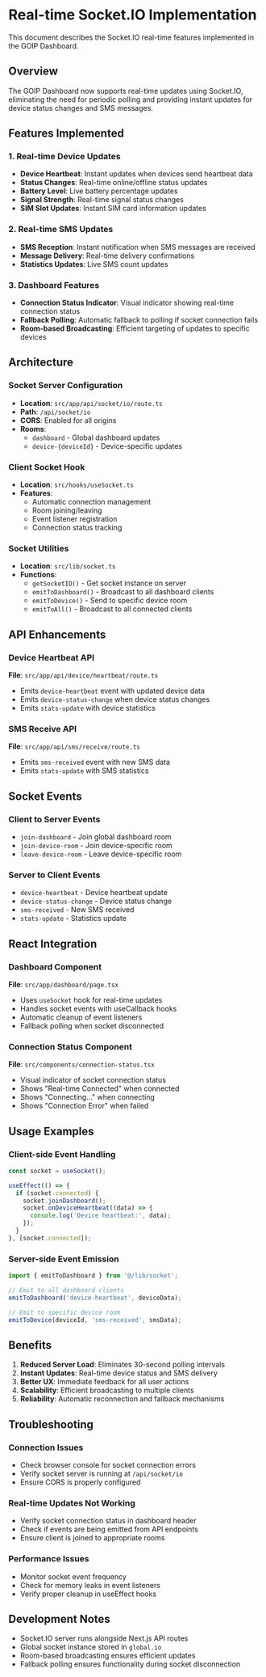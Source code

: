 # Real-time Socket.IO Implementation

This document describes the Socket.IO real-time features implemented in the GOIP Dashboard.

## Overview

The GOIP Dashboard now supports real-time updates using Socket.IO, eliminating the need for periodic polling and providing instant updates for device status changes and SMS messages.

## Features Implemented

### 1. Real-time Device Updates
- **Device Heartbeat**: Instant updates when devices send heartbeat data
- **Status Changes**: Real-time online/offline status updates
- **Battery Level**: Live battery percentage updates
- **Signal Strength**: Real-time signal status changes
- **SIM Slot Updates**: Instant SIM card information updates

### 2. Real-time SMS Updates
- **SMS Reception**: Instant notification when SMS messages are received
- **Message Delivery**: Real-time delivery confirmations
- **Statistics Updates**: Live SMS count updates

### 3. Dashboard Features
- **Connection Status Indicator**: Visual indicator showing real-time connection status
- **Fallback Polling**: Automatic fallback to polling if socket connection fails
- **Room-based Broadcasting**: Efficient targeting of updates to specific devices

## Architecture

### Socket Server Configuration
- **Location**: `src/app/api/socket/io/route.ts`
- **Path**: `/api/socket/io`
- **CORS**: Enabled for all origins
- **Rooms**: 
  - `dashboard` - Global dashboard updates
  - `device-{deviceId}` - Device-specific updates

### Client Socket Hook
- **Location**: `src/hooks/useSocket.ts`
- **Features**:
  - Automatic connection management
  - Room joining/leaving
  - Event listener registration
  - Connection status tracking

### Socket Utilities
- **Location**: `src/lib/socket.ts`
- **Functions**:
  - `getSocketIO()` - Get socket instance on server
  - `emitToDashboard()` - Broadcast to all dashboard clients
  - `emitToDevice()` - Send to specific device room
  - `emitToAll()` - Broadcast to all connected clients

## API Enhancements

### Device Heartbeat API
**File**: `src/app/api/device/heartbeat/route.ts`
- Emits `device-heartbeat` event with updated device data
- Emits `device-status-change` when device status changes
- Emits `stats-update` with device statistics

### SMS Receive API
**File**: `src/app/api/sms/receive/route.ts`
- Emits `sms-received` event with new SMS data
- Emits `stats-update` with SMS statistics

## Socket Events

### Client to Server Events
- `join-dashboard` - Join global dashboard room
- `join-device-room` - Join device-specific room
- `leave-device-room` - Leave device-specific room

### Server to Client Events
- `device-heartbeat` - Device heartbeat update
- `device-status-change` - Device status change
- `sms-received` - New SMS received
- `stats-update` - Statistics update

## React Integration

### Dashboard Component
**File**: `src/app/dashboard/page.tsx`
- Uses `useSocket` hook for real-time updates
- Handles socket events with useCallback hooks
- Automatic cleanup of event listeners
- Fallback polling when socket disconnected

### Connection Status Component
**File**: `src/components/connection-status.tsx`
- Visual indicator of socket connection status
- Shows "Real-time Connected" when connected
- Shows "Connecting..." when connecting
- Shows "Connection Error" when failed

## Usage Examples

### Client-side Event Handling
```typescript
const socket = useSocket();

useEffect(() => {
  if (socket.connected) {
    socket.joinDashboard();
    socket.onDeviceHeartbeat((data) => {
      console.log('Device heartbeat:', data);
    });
  }
}, [socket.connected]);
```

### Server-side Event Emission
```typescript
import { emitToDashboard } from '@/lib/socket';

// Emit to all dashboard clients
emitToDashboard('device-heartbeat', deviceData);

// Emit to specific device room
emitToDevice(deviceId, 'sms-received', smsData);
```

## Benefits

1. **Reduced Server Load**: Eliminates 30-second polling intervals
2. **Instant Updates**: Real-time device status and SMS delivery
3. **Better UX**: Immediate feedback for all user actions
4. **Scalability**: Efficient broadcasting to multiple clients
5. **Reliability**: Automatic reconnection and fallback mechanisms

## Troubleshooting

### Connection Issues
- Check browser console for socket connection errors
- Verify socket server is running at `/api/socket/io`
- Ensure CORS is properly configured

### Real-time Updates Not Working
- Verify socket connection status in dashboard header
- Check if events are being emitted from API endpoints
- Ensure client is joined to appropriate rooms

### Performance Issues
- Monitor socket event frequency
- Check for memory leaks in event listeners
- Verify proper cleanup in useEffect hooks

## Development Notes

- Socket.IO server runs alongside Next.js API routes
- Global socket instance stored in `global.io`
- Room-based broadcasting ensures efficient updates
- Fallback polling ensures functionality during socket disconnection
